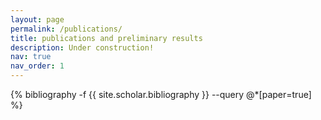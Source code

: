 ```yaml
---
layout: page
permalink: /publications/
title: publications and preliminary results
description: Under construction!
nav: true
nav_order: 1
---
```

<!-- _pages/publications.md -->
<div class="publications">

{% bibliography -f {{ site.scholar.bibliography }} --query @*[paper=true] %}

</div>
